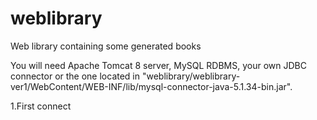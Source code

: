 # weblibrary
Web library containing some generated books

You will need Apache Tomcat 8 server, MySQL RDBMS, your own JDBC connector or the one located in "weblibrary/weblibrary-ver1/WebContent/WEB-INF/lib/mysql-connector-java-5.1.34-bin.jar".

1.First connect 
